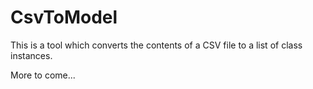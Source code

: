 # CsvToModel
This is a tool which converts the contents of a CSV file to a list of class instances.

More to come...
